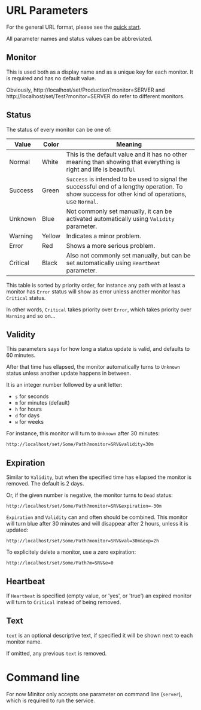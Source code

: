 # URL Parameters

For the general URL format, please see the [quick start](start.md).

All parameter names and status values can be abbreviated.

## Monitor

This is used both as a display name and as a unique key for each monitor.
It is required and has no default value.

Obviously, http://localhost/set/Production?monitor=SERVER and http://localhost/set/Test?monitor=SERVER do refer to different monitors.

## Status

The status of every monitor can be one of:

| Value | Color | Meaning |
| --- | --- | --- |
| Normal | White | This is the default value and it has no other meaning than showing that everything is right and life is beautiful. |
| Success | Green | `Success` is intended to be used to signal the successful end of a lengthy operation. To show success for other kind of operations, use `Normal`. |
| Unknown | Blue | Not commonly set manually, it can be activated automatically using `Validity` parameter. |
| Warning | Yellow | Indicates a minor problem. |
| Error | Red | Shows a more serious problem. |
| Critical | Black | Also not commonly set manually, but can be set automatically using `Heartbeat` parameter. |

This table is sorted by priority order, for instance any path with at least a monitor has `Error` status will show as error unless another monitor has `Critical` status.

In other words, `Critical` takes priority over `Error`, which takes priority over `Warning` and so on...

## Validity

This parameters says for how long a status update is valid, and defaults to 60 minutes.

After that time has ellapsed, the monitor automatically turns to `Unknown` status unless another update happens in between.

It is an integer number followed by a unit letter:
- `s` for seconds
- `m` for minutes (default)
- `h` for hours
- `d` for days
- `w` for weeks

For instance, this monitor will turn to `Unknown` after 30 minutes:
```
http://localhost/set/Some/Path?monitor=SRV&validity=30m
```

## Expiration

Similar to `Validity`, but when the specified time has ellapsed the monitor is removed. The default is 2 days.

Or, if the given number is negative, the monitor turns to `Dead` status:
```
http://localhost/set/Some/Path?monitor=SRV&expiration=-30m
```

`Expiration` and `Validity` can and often should be combined. This monitor will turn blue after 30 minutes and will disappear after 2 hours, unless it is updated:
```
http://localhost/set/Some/Path?monitor=SRV&val=30m&exp=2h
```

To explicitely delete a monitor, use a zero expiration:
```
http://localhost/set/Some/Path?m=SRV&e=0
```

## Heartbeat

If `Heartbeat` is specified (empty value, or 'yes', or 'true') an expired monitor will turn to `Critical` instead of being removed.

## Text

`text` is an optional descriptive text, if specified it will be shown next to each monitor name.

If omitted, any previous `text` is removed.

# Command line

For now Minitor only accepts one parameter on command line (`server`), which is required to run the service.
